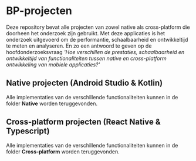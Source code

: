 # BP-projecten
Deze repository bevat alle projecten van zowel native als cross-platform die doorheen het onderzoek zijn gebruikt. Met deze applicaties is het onderzoek uitgevoerd om de performantie, schaalbaarheid en ontwikkeltijd te meten en analyseren. En zo een antwoord te geven op de hoofdonderzoeksvraag *'Hoe verschillen de prestaties, schaalbaarheid en ontwikkeltijd van functionaliteiten tussen native en cross-platform ontwikkeling van mobiele applicaties?'*

## Native projecten (Android Studio & Kotlin)
Alle implementaties van de verschillende functionaliteiten kunnen in de folder **Native** worden teruggevonden. 

## Cross-platform projecten (React Native & Typescript)
Alle implementaties van de verschillende functionaliteiten kunnen in de folder **Cross-platform** worden teruggevonden. 
